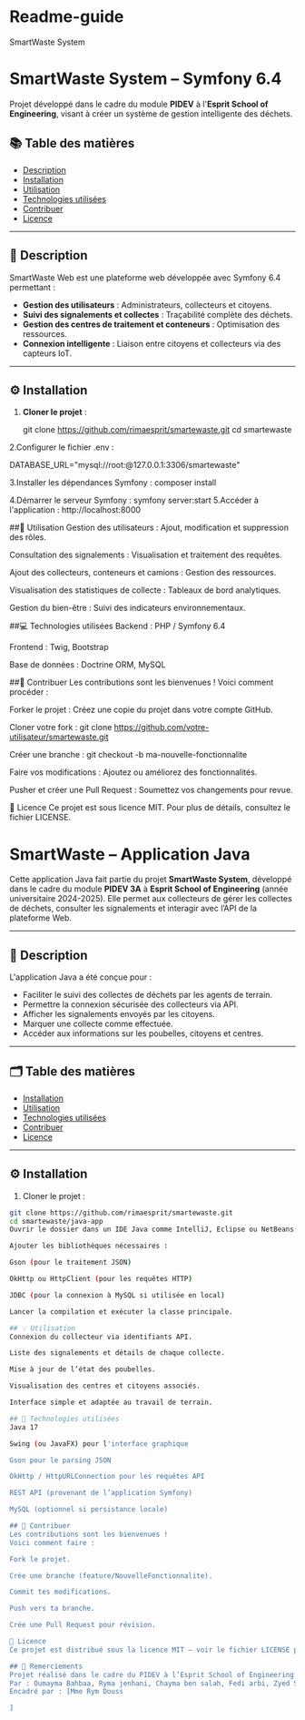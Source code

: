 # Readme-guide
SmartWaste System 

# SmartWaste System – Symfony 6.4

Projet développé dans le cadre du module **PIDEV** à l'**Esprit School of Engineering**, visant à créer un système de gestion intelligente des déchets.

## 📚 Table des matières
- [Description](#description)
- [Installation](#installation)
- [Utilisation](#utilisation)
- [Technologies utilisées](#technologies-utilisées)
- [Contribuer](#contribuer)
- [Licence](#licence)

---

## 📌 Description

SmartWaste Web est une plateforme web développée avec Symfony 6.4 permettant :
- **Gestion des utilisateurs** : Administrateurs, collecteurs et citoyens.
- **Suivi des signalements et collectes** : Traçabilité complète des déchets.
- **Gestion des centres de traitement et conteneurs** : Optimisation des ressources.
- **Connexion intelligente** : Liaison entre citoyens et collecteurs via des capteurs IoT.

---

## ⚙️ Installation

1. **Cloner le projet** :
   
   git clone https://github.com/rimaesprit/smartewaste.git
   cd smartewaste

2.Configurer le fichier .env :

DATABASE_URL="mysql://root:@127.0.0.1:3306/smartewaste"

3.Installer les dépendances Symfony :
composer install

4.Démarrer le serveur Symfony :
symfony server:start
5.Accéder à l'application :
http://localhost:8000

##🚀 Utilisation
Gestion des utilisateurs : Ajout, modification et suppression des rôles.

Consultation des signalements : Visualisation et traitement des requêtes.

Ajout des collecteurs, conteneurs et camions : Gestion des ressources.

Visualisation des statistiques de collecte : Tableaux de bord analytiques.

Gestion du bien-être : Suivi des indicateurs environnementaux.

##💻 Technologies utilisées
Backend : PHP / Symfony 6.4

Frontend : Twig, Bootstrap

Base de données : Doctrine ORM, MySQL

##🤝 Contribuer
Les contributions sont les bienvenues ! Voici comment procéder :

Forker le projet : Créez une copie du projet dans votre compte GitHub.

Cloner votre fork :
git clone https://github.com/votre-utilisateur/smartewaste.git

Créer une branche :
git checkout -b ma-nouvelle-fonctionnalite

Faire vos modifications : Ajoutez ou améliorez des fonctionnalités.

Pusher et créer une Pull Request : Soumettez vos changements pour revue.

📜 Licence
Ce projet est sous licence MIT. Pour plus de détails, consultez le fichier LICENSE.

 # SmartWaste – Application Java

Cette application Java fait partie du projet **SmartWaste System**, développé dans le cadre du module **PIDEV 3A** à **Esprit School of Engineering** (année universitaire 2024-2025). Elle permet aux collecteurs de gérer les collectes de déchets, consulter les signalements et interagir avec l’API de la plateforme Web.

---

## 📌 Description

L'application Java a été conçue pour :
- Faciliter le suivi des collectes de déchets par les agents de terrain.
- Permettre la connexion sécurisée des collecteurs via API.
- Afficher les signalements envoyés par les citoyens.
- Marquer une collecte comme effectuée.
- Accéder aux informations sur les poubelles, citoyens et centres.

---

## 🗂️ Table des matières

- [Installation](#installation)
- [Utilisation](#utilisation)
- [Technologies utilisées](#technologies-utilisées)
- [Contribuer](#contribuer)
- [Licence](#licence)

---

## ⚙️ Installation

1. Cloner le projet :

```bash
git clone https://github.com/rimaesprit/smartewaste.git
cd smartewaste/java-app
Ouvrir le dossier dans un IDE Java comme IntelliJ, Eclipse ou NetBeans.

Ajouter les bibliothèques nécessaires :

Gson (pour le traitement JSON)

OkHttp ou HttpClient (pour les requêtes HTTP)

JDBC (pour la connexion à MySQL si utilisée en local)

Lancer la compilation et exécuter la classe principale.

## 💡 Utilisation
Connexion du collecteur via identifiants API.

Liste des signalements et détails de chaque collecte.

Mise à jour de l’état des poubelles.

Visualisation des centres et citoyens associés.

Interface simple et adaptée au travail de terrain.

## 🧰 Technologies utilisées
Java 17

Swing (ou JavaFX) pour l'interface graphique

Gson pour le parsing JSON

OkHttp / HttpURLConnection pour les requêtes API

REST API (provenant de l’application Symfony)

MySQL (optionnel si persistance locale)

## 🤝 Contribuer
Les contributions sont les bienvenues !
Voici comment faire :

Fork le projet.

Crée une branche (feature/NouvelleFonctionnalite).

Commit tes modifications.

Push vers ta branche.

Crée une Pull Request pour révision.

📄 Licence
Ce projet est distribué sous la licence MIT – voir le fichier LICENSE pour plus d’informations.

## 🙌 Remerciements
Projet réalisé dans le cadre du PIDEV à l’Esprit School of Engineering
Par : Oumayma Bahbaa, Ryma jenhani, Chayma ben salah, Fedi arbi, Zyed Sghaier
Encadré par : [Mme Rym Douss

]

